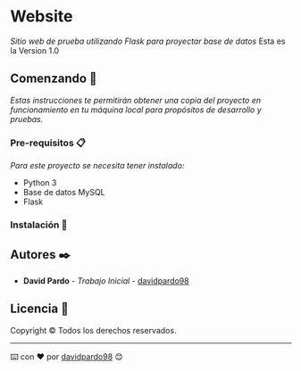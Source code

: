 # Website

_Sitio web de prueba utilizando Flask para proyectar base de datos_
Esta es la Version 1.0

## Comenzando 🚀

_Estas instrucciones te permitirán obtener una copia del proyecto en funcionamiento en tu máquina local para propósitos de desarrollo y pruebas._

### Pre-requisitos 📋

_Para este proyecto se necesita tener instalado:_

- Python 3
- Base de datos MySQL
- Flask

### Instalación 🔧

## Autores ✒️

* **David Pardo** - *Trabajo Inicial* - [davidpardo98](https://github.com/davidpardo98)

## Licencia 📄

Copyright © Todos los derechos reservados.

---
⌨️ con ❤️ por [davidpardo98](https://github.com/davidpardo98) 😊
